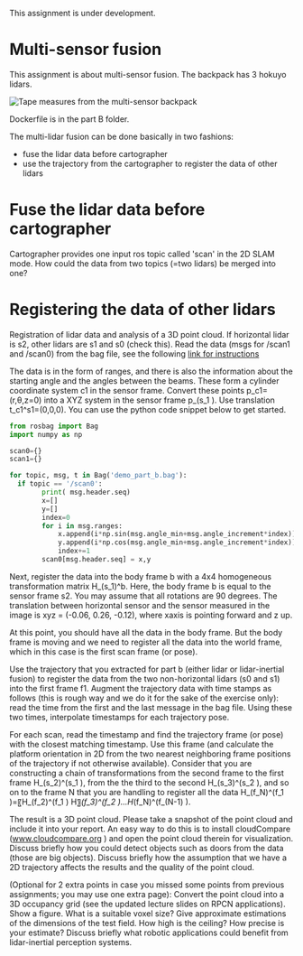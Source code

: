 
This assignment is under development.

# Multi-sensor fusion
This assignment is about multi-sensor fusion. The backpack has 3 hokuyo lidars.

![Tape measures from the multi-sensor backpack](https://github.com/vlehtola/slam-course/blob/main/hokuyo%20backpack.jpg "Multi-sensor backpack")

Dockerfile is in the part B folder.

The multi-lidar fusion can be done basically in two fashions:
- fuse the lidar data before cartographer
- use the trajectory from the cartographer to register the data of other lidars

# Fuse the lidar data before cartographer

Cartographer provides one input ros topic called 'scan' in the 2D SLAM mode. How could the data from two topics (=two lidars) be merged into one?

# Registering the data of other lidars

Registration of lidar data and analysis of a 3D point cloud. If horizontal lidar is s2, other lidars are s1 and s0 (check this). 
Read the data (msgs for /scan1 and /scan0) from the bag file, see the following 
[link for instructions](http://wiki.ros.org/rosbag/Tutorials/reading%20msgs%20from%20a%20bag%20file)

The data is in the form of ranges, and there is also the information about the starting angle and the angles between the beams. These form a cylinder coordinate system c1 in the sensor frame. Convert these points p_c1=(r,θ,z=0) into a XYZ system in the sensor frame p_(s_1 ). Use translation t_c1^s1=(0,0,0). You can use the python code snippet below to get started.

```python
from rosbag import Bag
import numpy as np

scan0={}
scan1={}

for topic, msg, t in Bag('demo_part_b.bag'):
  if topic == '/scan0':
        print( msg.header.seq)
        x=[]
        y=[]
        index=0 
        for i in msg.ranges:
            x.append(i*np.sin(msg.angle_min+msg.angle_increment*index))
            y.append(i*np.cos(msg.angle_min+msg.angle_increment*index))
            index+=1
        scan0[msg.header.seq] = x,y
```

Next, register the data into the body frame b with a 4x4 homogeneous transformation matrix H_(s_1)^b. Here, the body frame b is equal to the sensor frame s2. You may assume that all rotations are 90 degrees. The translation between horizontal sensor and the sensor measured in the image is xyz = (-0.06, 0.26, -0.12), where xaxis is pointing forward and z up.

At this point, you should have all the data in the body frame. But the body frame is moving and we need to register all the data into the world frame, which in this case is the first scan frame (or pose). 

Use the trajectory that you extracted for part b (either lidar or lidar-inertial fusion) to register the data from the two non-horizontal lidars (s0 and s1) into the first frame f1. Augment the trajectory data with time stamps as follows (this is rough way and we do it for the sake of the exercise only): read the time from the first and the last message in the bag file. Using these two times, interpolate timestamps for each trajectory pose.

For each scan, read the timestamp and find the trajectory frame (or pose) with the closest matching timestamp. Use this frame (and calculate the platform orientation in 2D from the two nearest neighboring frame positions of the trajectory if not otherwise available).
Consider that you are constructing a chain of transformations from the second frame to the first frame H_(s_2)^(s_1 ), from the the third to the second H_(s_3)^(s_2 ), and so on to the frame N that you are handling to register all the data
H_(f_N)^(f_1 )=〖H_(f_2)^(f_1 ) H〗_(f_3)^(f_2 )…H_(f_N)^(f_(N-1) ).

The result is a 3D point cloud. Please take a snapshot of the point cloud and include it into your report. An easy way to do this is to install cloudCompare (www.cloudcompare.org ) and open the point cloud therein for visualization. Discuss briefly how you could detect objects such as doors from the data (those are big objects). Discuss briefly how the assumption that we have a 2D trajectory affects the results and the quality of the point cloud.

(Optional for 2 extra points in case you missed some points from previous assignments; you may use one extra page): Convert the point cloud into a 3D occupancy grid (see the updated lecture slides on RPCN applications). Show a figure. What is a suitable voxel size? Give approximate estimations of the dimensions of the test field. How high is the ceiling? How precise is your estimate? Discuss briefly what robotic applications could benefit from lidar-inertial perception systems.

